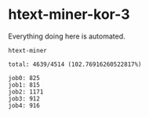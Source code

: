 # htext-miner-kor-3

Everything doing here is automated.

```
htext-miner

total: 4639/4514 (102.76916260522817%)

job0: 825
job1: 815
job2: 1171
job3: 912
job4: 916
```